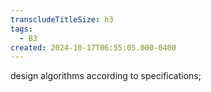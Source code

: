 ```yaml
---
transcludeTitleSize: h3
tags:
  - B3
created: 2024-10-17T06:55:05.000-0400
---
```

design algorithms according to specifications;